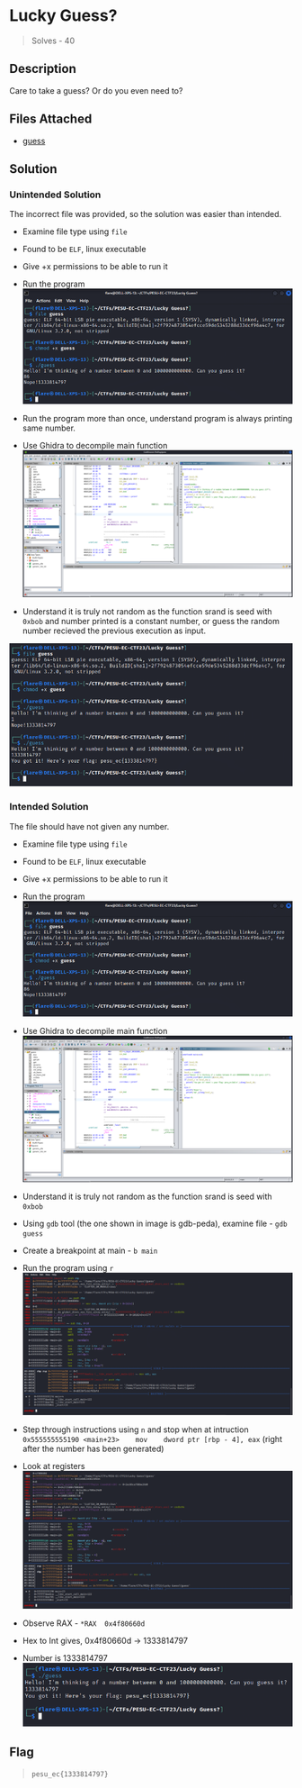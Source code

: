 # Lucky Guess?
> Solves - 40

## Description
Care to take a guess? Or do you even need to?

## Files Attached
- [guess](./guess)

## Solution

### Unintended Solution
The incorrect file was provided, so the solution was easier than intended.

- Examine file type using `file`

- Found to be `ELF`, linux executable

- Give +x permissions to be able to run it

- Run the program
![Unintended Solution](../../Images/unintendedGuess1.png)

- Run the program more than once, understand program is always printing same number.

- Use Ghidra to decompile main function 
![Ghidra](../../Images/luckyGuessGhidra.png)

- Understand it is truly not random as the function srand is seed with `0xbob` and number printed is a constant number, or guess the random number recieved the previous execution as input.

![Unintended Solution](../../Images/unintendedGuess2.png)

### Intended Solution
The file should have not given any number.

- Examine file type using `file`

- Found to be `ELF`, linux executable

- Give +x permissions to be able to run it

- Run the program
![Unintended Solution](../../Images/unintendedGuess1.png)

- Use Ghidra to decompile main function 
![Ghidra](../../Images/luckyGuessGhidra.png)

- Understand it is truly not random as the function srand is seed with `0xbob`

- Using `gdb` tool (the one shown in image is gdb-peda), examine file - `gdb guess`

- Create a breakpoint at main - `b main`

- Run the program using `r`
![GDB](../../Images/gdb.png)

- Step through instructions using `n` and stop when at intruction `0x555555555190 <main+23>    mov    dword ptr [rbp - 4], eax` (right after the number has been generated)

- Look at registers
![GDB Registers](../../Images/gdbRegisters.png)

- Observe RAX - `*RAX  0x4f80660d`

- Hex to Int gives, 0x4f80660d -> 1333814797

- Number is 1333814797
![Intended Solution](../../Images/intendedGuess.png)

## Flag
>`pesu_ec{1333814797}`

